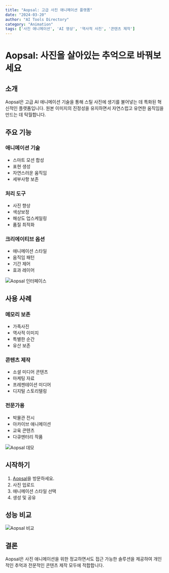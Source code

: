 ```yaml
---
title: "Aopsal: 고급 사진 애니메이션 플랫폼"
date: "2024-03-20"
author: "AI Tools Directory"
category: "Animation"
tags: ['사진 애니메이션', 'AI 영상', '역사적 사진', '콘텐츠 제작']
---
```

# Aopsal: 사진을 살아있는 추억으로 바꿔보세요

## 소개

Aopsal은 고급 AI 애니메이션 기술을 통해 스틸 사진에 생기를 불어넣는 데 특화된 혁신적인 플랫폼입니다. 원본 이미지의 진정성을 유지하면서 자연스럽고 유연한 움직임을 만드는 데 탁월합니다.

## 주요 기능

### 애니메이션 기술
- 스마트 모션 합성
- 표현 생성
- 자연스러운 움직임
- 세부사항 보존

### 처리 도구
- 사진 향상
- 색상보정
- 해상도 업스케일링
- 품질 최적화

### 크리에이티브 옵션
- 애니메이션 스타일
- 움직임 패턴
- 기간 제어
- 효과 레이어

![Aopsal 인터페이스](/imgs/aopsal/interface.jpg)

## 사용 사례

### 메모리 보존
- 가족사진
- 역사적 이미지
- 특별한 순간
- 유산 보존

### 콘텐츠 제작
- 소셜 미디어 콘텐츠
- 마케팅 자료
- 프레젠테이션 미디어
- 디지털 스토리텔링

### 전문가용
- 박물관 전시
- 아카이브 애니메이션
- 교육 콘텐츠
- 다큐멘터리 작품

![Aopsal 데모](/imgs/aopsal/demo.jpg)

## 시작하기

1. [Aopsal](https://aopsal.com)을 방문하세요.
2. 사진 업로드
3. 애니메이션 스타일 선택
4. 생성 및 공유

## 성능 비교

![Aopsal 비교](/imgs/aopsal/comparison.jpg)

## 결론

Aopsal은 사진 애니메이션을 위한 정교하면서도 접근 가능한 솔루션을 제공하여 개인적인 추억과 전문적인 콘텐츠 제작 모두에 적합합니다.